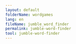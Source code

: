 ```yaml
---
layout: default
folderName: wordgames
lang: en
fileName: jumble_word_finder
permalink: jumble-word-finder
tool: jumble-word-finder
---
```

